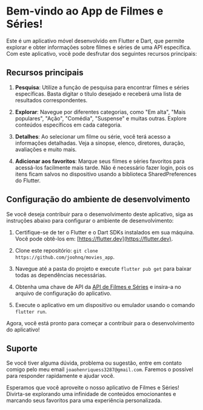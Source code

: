# Bem-vindo ao App de Filmes e Séries!

Este é um aplicativo móvel desenvolvido em Flutter e Dart, que permite explorar e obter informações sobre filmes e séries de uma API específica. Com este aplicativo, você pode desfrutar dos seguintes recursos principais:

## Recursos principais

1. **Pesquisa**: Utilize a função de pesquisa para encontrar filmes e séries específicas. Basta digitar o título desejado e receberá uma lista de resultados correspondentes.

2. **Explorar**: Navegue por diferentes categorias, como "Em alta", "Mais populares", "Ação", "Comédia", "Suspense" e muitas outras. Explore conteúdos específicos em cada categoria.

3. **Detalhes**: Ao selecionar um filme ou série, você terá acesso a informações detalhadas. Veja a sinopse, elenco, diretores, duração, avaliações e muito mais.

4. **Adicionar aos favoritos**: Marque seus filmes e séries favoritos para acessá-los facilmente mais tarde. Não é necessário fazer login, pois os itens ficam salvos no dispositivo usando a biblioteca SharedPreferences do Flutter.

## Configuração do ambiente de desenvolvimento

Se você deseja contribuir para o desenvolvimento deste aplicativo, siga as instruções abaixo para configurar o ambiente de desenvolvimento:

1. Certifique-se de ter o Flutter e o Dart SDKs instalados em sua máquina. Você pode obtê-los em: [https://flutter.dev](https://flutter.dev).

2. Clone este repositório: `git clone https://github.com/joohnq/movies_app`.

3. Navegue até a pasta do projeto e execute `flutter pub get` para baixar todas as dependências necessárias.

4. Obtenha uma chave de API da [API de Filmes e Séries](https://www.themoviedb.org/?language=pt-BR) e insira-a no arquivo de configuração do aplicativo.

5. Execute o aplicativo em um dispositivo ou emulador usando o comando `flutter run`.

Agora, você está pronto para começar a contribuir para o desenvolvimento do aplicativo!

## Suporte

Se você tiver alguma dúvida, problema ou sugestão, entre em contato comigo pelo meu email `joaohenriquess3287@gmail.com`. Faremos o possível para responder rapidamente e ajudar você.

Esperamos que você aproveite o nosso aplicativo de Filmes e Séries! Divirta-se explorando uma infinidade de conteúdos emocionantes e marcando seus favoritos para uma experiência personalizada.
